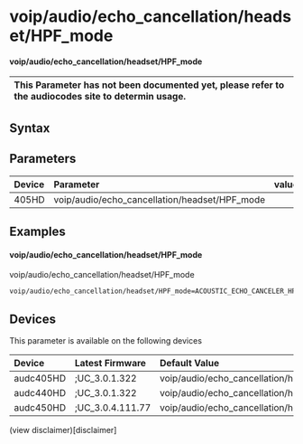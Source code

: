 ﻿---
description: voip/audio/echo_cancellation/headset/HPF_mode
search: false
---

# voip/audio/echo_cancellation/headset/HPF_mode

#### voip/audio/echo_cancellation/headset/HPF_mode


| This Parameter has not been documented yet, please refer to the audiocodes site to determin usage.  | 
| :--- |

## Syntax

## Parameters
|Device|Parameter|value|Description|
|:---|:---|:---|:---|
| 405HD | voip/audio/echo_cancellation/headset/HPF_mode |  |  |

## Examples
#### voip/audio/echo_cancellation/headset/HPF_mode

voip/audio/echo_cancellation/headset/HPF_mode

```
voip/audio/echo_cancellation/headset/HPF_mode=ACOUSTIC_ECHO_CANCELER_HPF_DC_REMOVER
```

## Devices
This parameter is available on the following devices

| Device | Latest Firmware | Default Value |
|:---|:---|:---|
| audc405HD | ;UC_3.0.1.322 | voip/audio/echo_cancellation/headset/HPF_mode=ACOUSTIC_ECHO_CANCELER_HPF_DC_REMOVER 
| audc440HD | ;UC_3.0.1.322 | voip/audio/echo_cancellation/headset/HPF_mode=ACOUSTIC_ECHO_CANCELER_HPF_DC_REMOVER 
| audc450HD | ;UC_3.0.4.111.77 | voip/audio/echo_cancellation/headset/HPF_mode=ACOUSTIC_ECHO_CANCELER_HPF_DC_REMOVER 

(view disclaimer)[disclaimer]
